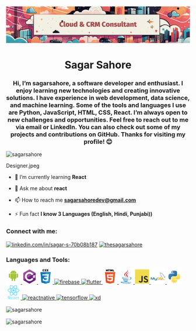 <p align="left"> <img src="Designer.jpeg" alt="sagarsahore" /> </p>
<h1 align="center"> Sagar Sahore</h1>
<h3 align="center">Hi, I’m sagarsahore, a software developer and enthusiast. I enjoy learning new technologies and creating innovative solutions. I have experience in web development, data science, and machine learning. Some of the tools and languages I use are Python, JavaScript, HTML, CSS, React. I’m always open to new challenges and opportunities. Feel free to reach out to me via email or LinkedIn. You can also check out some of my projects and contributions on GitHub. Thanks for visiting my profile! 😊</h3>

<p align="left"> <img src="https://komarev.com/ghpvc/?username=sagarsahore&label=Profile%20views&color=0e75b6&style=flat" alt="sagarsahore" /> </p>
Designer.jpeg

- 🌱 I’m currently learning **React**

- 💬 Ask me about **react**

- 📫 How to reach me **sagarsahoredev@gmail.com**

- ⚡ Fun fact **I know 3 Languages (English, Hindi, Punjabi))**

<h3 align="left">Connect with me:</h3>
<p align="left">
<a href="https://linkedin.com/in/linkedin.com/in/sagar-s-70b08b187" target="blank"><img align="center" src="https://raw.githubusercontent.com/rahuldkjain/github-profile-readme-generator/master/src/images/icons/Social/linked-in-alt.svg" alt="linkedin.com/in/sagar-s-70b08b187" height="30" width="40" /></a>
<a href="https://instagram.com/thesagarsahore" target="blank"><img align="center" src="https://raw.githubusercontent.com/rahuldkjain/github-profile-readme-generator/master/src/images/icons/Social/instagram.svg" alt="thesagarsahore" height="30" width="40" /></a>
</p>

<h3 align="left">Languages and Tools:</h3>
<p align="left"> <a href="https://developer.android.com" target="_blank"> <img src="https://raw.githubusercontent.com/devicons/devicon/master/icons/android/android-original-wordmark.svg" alt="android" width="40" height="40"/> </a> <a href="https://www.w3schools.com/cs/" target="_blank"> <img src="https://raw.githubusercontent.com/devicons/devicon/master/icons/csharp/csharp-original.svg" alt="csharp" width="40" height="40"/> </a> <a href="https://www.w3schools.com/css/" target="_blank"> <img src="https://raw.githubusercontent.com/devicons/devicon/master/icons/css3/css3-original-wordmark.svg" alt="css3" width="40" height="40"/> </a> <a href="https://firebase.google.com/" target="_blank"> <img src="https://www.vectorlogo.zone/logos/firebase/firebase-icon.svg" alt="firebase" width="40" height="40"/> </a> <a href="https://flutter.dev" target="_blank"> <img src="https://www.vectorlogo.zone/logos/flutterio/flutterio-icon.svg" alt="flutter" width="40" height="40"/> </a> <a href="https://www.w3.org/html/" target="_blank"> <img src="https://raw.githubusercontent.com/devicons/devicon/master/icons/html5/html5-original-wordmark.svg" alt="html5" width="40" height="40"/> </a> <a href="https://www.java.com" target="_blank"> <img src="https://raw.githubusercontent.com/devicons/devicon/master/icons/java/java-original.svg" alt="java" width="40" height="40"/> </a> <a href="https://developer.mozilla.org/en-US/docs/Web/JavaScript" target="_blank"> <img src="https://raw.githubusercontent.com/devicons/devicon/master/icons/javascript/javascript-original.svg" alt="javascript" width="40" height="40"/> </a> <a href="https://www.mysql.com/" target="_blank"> <img src="https://raw.githubusercontent.com/devicons/devicon/master/icons/mysql/mysql-original-wordmark.svg" alt="mysql" width="40" height="40"/> </a> <a href="https://www.python.org" target="_blank"> <img src="https://raw.githubusercontent.com/devicons/devicon/master/icons/python/python-original.svg" alt="python" width="40" height="40"/> </a> <a href="https://reactjs.org/" target="_blank"> <img src="https://raw.githubusercontent.com/devicons/devicon/master/icons/react/react-original-wordmark.svg" alt="react" width="40" height="40"/> </a> <a href="https://reactnative.dev/" target="_blank"> <img src="https://reactnative.dev/img/header_logo.svg" alt="reactnative" width="40" height="40"/> </a> <a href="https://www.tensorflow.org" target="_blank"> <img src="https://www.vectorlogo.zone/logos/tensorflow/tensorflow-icon.svg" alt="tensorflow" width="40" height="40"/> </a> <a href="https://www.adobe.com/products/xd.html" target="_blank"> <img src="https://cdn.worldvectorlogo.com/logos/adobe-xd.svg" alt="xd" width="40" height="40"/> </a> </p>

<p><img align="center" src="https://github-readme-stats.vercel.app/api/top-langs?username=sagarsahore&show_icons=true&locale=en&layout=compact" alt="sagarsahore" /></p>

<p><img align="center" src="https://github-readme-streak-stats.herokuapp.com/?user=sagarsahore&" alt="sagarsahore" /></p>
